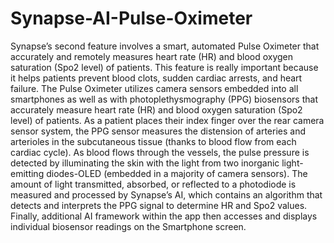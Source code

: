 # Synapse-AI-Pulse-Oximeter
Synapse’s second feature involves a smart, automated Pulse Oximeter that accurately and remotely measures heart rate (HR) and blood oxygen saturation (Spo2  level) of patients. This feature is really important because it helps patients prevent blood clots, sudden cardiac arrests, and heart failure. The Pulse Oximeter utilizes camera sensors embedded into all smartphones as well as with photoplethysmography (PPG) biosensors that accurately measure heart rate (HR) and blood oxygen saturation (Spo2  level) of patients. As a patient places their index finger over the rear camera sensor system, the PPG sensor measures the distension of arteries and arterioles in the subcutaneous tissue (thanks to blood flow from each cardiac cycle). As blood flows through the vessels, the pulse pressure is detected by illuminating the skin with the light from two inorganic light-emitting diodes-OLED (embedded in a majority of camera sensors). The amount of light transmitted, absorbed, or reflected to a photodiode is measured and processed by Synapse’s AI, which contains an algorithm that detects and interprets the PPG signal to determine HR and Spo2 values. Finally, additional AI framework within the app then accesses and displays individual biosensor readings on the Smartphone screen.
